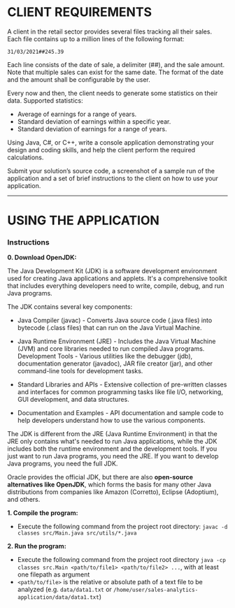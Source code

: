 # CLIENT REQUIREMENTS

A client in the retail sector provides several files tracking all their sales. Each file contains up to a million lines of the following format:

`31/03/2021##245.39`

Each line consists of the date of sale, a delimiter (##), and the sale amount. Note that multiple sales can exist for the same date. The format of the date and the amount shall be configurable by the user.

Every now and then, the client needs to generate some statistics on their data. Supported statistics:

- Average of earnings for a range of years.
- Standard deviation of earnings within a specific year.
- Standard deviation of earnings for a range of years.

Using Java, C#, or C++, write a console application demonstrating your design and coding skills, and help the client perform the required calculations.

Submit your solution’s source code, a screenshot of a sample run of the application and a set of brief instructions to the client on how to use your application.

---

# USING THE APPLICATION

### Instructions

**0. Download OpenJDK:**

The Java Development Kit (JDK) is a software development environment used for creating Java applications and applets. It's a comprehensive toolkit that includes everything developers need to write, compile, debug, and run Java programs.

The JDK contains several key components:

- Java Compiler (javac) - Converts Java source code (.java files) into bytecode (.class files) that can run on the Java Virtual Machine.

- Java Runtime Environment (JRE) - Includes the Java Virtual Machine (JVM) and core libraries needed to run compiled Java programs.
Development Tools - Various utilities like the debugger (jdb), documentation generator (javadoc), JAR file creator (jar), and other command-line tools for development tasks.

- Standard Libraries and APIs - Extensive collection of pre-written classes and interfaces for common programming tasks like file I/O, networking, GUI development, and data structures.

- Documentation and Examples - API documentation and sample code to help developers understand how to use the various components.

The JDK is different from the JRE (Java Runtime Environment) in that the JRE only contains what's needed to run Java applications, while the JDK includes both the runtime environment and the development tools. If you just want to run Java programs, you need the JRE. If you want to develop Java programs, you need the full JDK.

Oracle provides the official JDK, but there are also **open-source alternatives like OpenJDK**, which forms the basis for many other Java distributions from companies like Amazon (Corretto), Eclipse (Adoptium), and others.

**1. Compile the program:**

  - Execute the following command from the project root directory:
  `javac -d classes src/Main.java src/utils/*.java`

**2. Run the program:**

  - Execute the following command from the project root directory
  `java -cp classes src.Main <path/to/file1> <path/to/file2> ...`,
  with at least one filepath as argument
  - `<path/to/file>` is the relative or absolute path of a text file to be analyzed
  (e.g. `data/data1.txt` or `/home/user/sales-analytics-application/data/data1.txt`)
